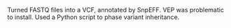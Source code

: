 Turned FASTQ files into a VCF, annotated by SnpEFF.  VEP was problematic to install.  Used a Python script to phase variant inheritance.
